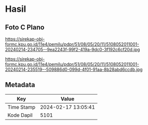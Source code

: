 # Hasil

## Foto C Plano

https://sirekap-obj-formc.kpu.go.id/11e4/pemilu/pdpr/51/08/05/20/11/5108052011001-20240214-234705--9ea2243f-99f2-419a-9dc0-3f192c6cf20d.jpg

https://sirekap-obj-formc.kpu.go.id/11e4/pemilu/pdpr/51/08/05/20/11/5108052011001-20240214-235519--509886d0-099d-4f01-91aa-8b28abd6ccdb.jpg


## Metadata

| Key        | Value               |
| ---------- | ------------------- |
| Time Stamp | 2024-02-17 13:05:41 |
| Kode Dapil | 5101                |



